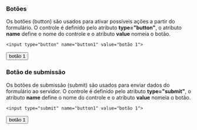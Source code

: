 <h3>Botões</h3>
Os botões (button) são usados para ativar possíveis ações a partir do formulário.
O controle é definido 
pelo atributo <b>type="button"</b>, o atributo <b>name</b> define o nome do controle 
e o atributo <b>value</b> nomeia o botão.

	<input type="button" name="button1" value="botão 1">
	
<input type="button" name="button1" value="botão 1">

<h3>Botão de submissão</h3>
Os botões de submissão (submit) são usados para enviar dados do formulário ao servidor.
O controle é definido 
pelo atributo <b>type="submit"</b>, o atributo <b>name</b> define o nome do controle 
e o atributo <b>value</b> nomeia o botão.

	<input type="submit" name="button1" value="botão 1">
	
<input type="submit" name="button1" value="botão 1">


